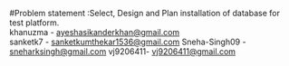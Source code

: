 #Problem statement :Select, Design and Plan installation of database for test platform.                                                                                             
khanuzma - ayeshasikanderkhan@gmail.com               
sanketk7 - sanketkumthekar1536@gmail.com 
Sneha-Singh09 - sneharksingh@gmail.com
vj9206411- vj9206411@gmail.com
